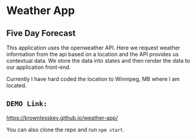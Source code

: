 # Weather App

## Five Day Forecast

This application uses the openweather API.
Here we request weather information from the api based on a location and the API provides us contextual data.
We store the data into states and then render the data to our application front-end.

Currently I have hard coded the location to Winnipeg, MB where I am located.

## `DEMO Link:`

https://krownlesskev.github.io/weather-app/

You can also clone the repo and run `npm start`.
